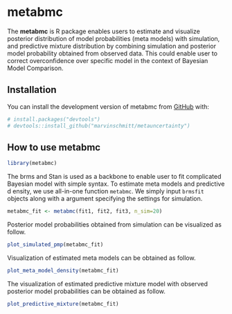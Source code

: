 
<!-- README.md is generated from README.Rmd. Please edit that file -->

# metabmc

<!-- badges: start -->
<!-- badges: end -->

The **metabmc** is R package enables users to estimate and visualize
posterior distribution of model probabilities (meta models) with
simulation, and predictive mixture distribution by combining simulation
and posterior model probability obtained from observed data. This could
enable user to correct overconfidence over specific model in the context
of Bayesian Model Comparison.

## Installation

You can install the development version of metabmc from
[GitHub](https://github.com/) with:

``` r
# install.packages("devtools")
# devtools::install_github("marvinschmitt/metauncertainty")
```

## How to use metabmc

``` r
library(metabmc)
```

The brms and Stan is used as a backbone to enable user to fit
complicated Bayesian model with simple syntax. To estimate meta models
and predictive d ensity, we use all-in-one function `metabmc`. We simply
input `brmsfit` objects along with a argument specifying the settings
for simulation.

``` r
metabmc_fit <- metabmc(fit1, fit2, fit3, n_sim=20)
```

Posterior model probabilities obtained from simulation can be visualized
as follow.

``` r
plot_simulated_pmp(metabmc_fit)
```

Visualization of estimated meta models can be obtained as follow.

``` r
plot_meta_model_density(metabmc_fit)
```

The visualization of estimated predictive mixture model with observed
posterior model probabilities can be obtained as follow.

``` r
plot_predictive_mixture(metabmc_fit)
```
